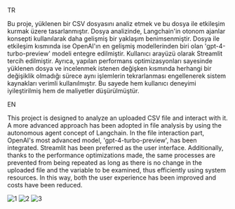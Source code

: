 TR

Bu proje, yüklenen bir CSV dosyasını analiz etmek ve bu dosya ile etkileşim kurmak üzere tasarlanmıştır. Dosya analizinde, Langchain'in otonom ajanlar konsepti kullanılarak daha gelişmiş bir yaklaşım benimsenmiştir. Dosya ile etkileşim kısmında ise OpenAI'ın en gelişmiş modellerinden biri olan 'gpt-4-turbo-preview' modeli entegre edilmiştir. Kullanıcı arayüzü olarak Streamlit tercih edilmiştir. Ayrıca, yapılan performans optimizasyonları sayesinde yüklenen dosya ve incelenmek istenen değişken kısmında herhangi bir değişiklik olmadığı sürece aynı işlemlerin tekrarlanması engellenerek sistem kaynakları verimli kullanılmıştır. Bu sayede hem kullanıcı deneyimi iyileştirilmiş hem de maliyetler düşürülmüştür.


EN

This project is designed to analyze an uploaded CSV file and interact with it. A more advanced approach has been adopted in file analysis by using the autonomous agent concept of Langchain. In the file interaction part, OpenAI's most advanced model, 'gpt-4-turbo-preview', has been integrated. Streamlit has been preferred as the user interface. Additionally, thanks to the performance optimizations made, the same processes are prevented from being repeated as long as there is no change in the uploaded file and the variable to be examined, thus efficiently using system resources. In this way, both the user experience has been improved and costs have been reduced.


![1](https://github.com/user-attachments/assets/d2ceea2f-eaea-449e-84fb-c1489ffe5249)
![2](https://github.com/user-attachments/assets/a83459fb-999a-4fab-a231-bdc7c8dd3bb3)
![3](https://github.com/user-attachments/assets/dc2b5302-b701-4b84-aea3-991f48d51139)
